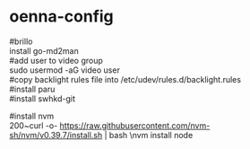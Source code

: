 # oenna-config
#brillo\
install go-md2man\
#add user to video group\
sudo usermod -aG video user\
#copy backlight rules file into /etc/udev/rules.d/backlight.rules\
#install paru\
#install swhkd-git

#install nvm\
200~curl -o- https://raw.githubusercontent.com/nvm-sh/nvm/v0.39.7/install.sh | bash 
\nvm install node
